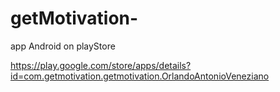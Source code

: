# getMotivation-
app Android on playStore

https://play.google.com/store/apps/details?id=com.getmotivation.getmotivation.OrlandoAntonioVeneziano
